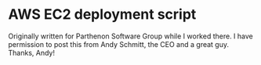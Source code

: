 AWS EC2 deployment script
=========================

Originally written for Parthenon Software Group while I worked there.  I have permission to post this from Andy Schmitt, the CEO and a great guy.  Thanks, Andy!
